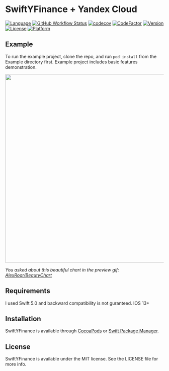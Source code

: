 # SwiftYFinance + Yandex Cloud

[![Language](https://img.shields.io/github/languages/top/AlexRoar/SwiftYFinance)](https://cocoapods.org/pods/SwiftYFinance)
[![GitHub Workflow Status](https://img.shields.io/github/workflow/status/AlexRoar/SwiftYFinance/Swift)](https://cocoapods.org/pods/SwiftYFinance)
[![codecov](https://img.shields.io/codecov/c/github/AlexRoar/SwiftYFinance)](https://codecov.io/gh/AlexRoar/SwiftYFinance)
[![CodeFactor](https://www.codefactor.io/repository/github/alexroar/swiftyfinance/badge)](https://www.codefactor.io/repository/github/alexroar/swiftyfinance)
[![Version](https://img.shields.io/cocoapods/v/SwiftYFinance.svg?style=flat)](https://cocoapods.org/pods/SwiftYFinance)
[![License](https://img.shields.io/cocoapods/l/SwiftYFinance.svg?style=flat)](https://cocoapods.org/pods/SwiftYFinance)
[![Platform](https://img.shields.io/cocoapods/p/SwiftYFinance.svg?style=flat)](https://cocoapods.org/pods/SwiftYFinance)

## Example

To run the example project, clone the repo, and run `pod install` from the Example directory first. Example project includes basic features demonstration.

<section style="text-align:center">
    <img src="Sources/SwiftYFinance/Assets/preview.gif" width="600px" style="margin: auto">
</section>

*You asked about this beautiful chart in the preview gif: [AlexRoar/BeautyChart](https://github.com/AlexRoar/BeautyChart)*

## Requirements

I used Swift 5.0 and backward compatibility is not guranteed. IOS 13+

## Installation

SwiftYFinance is available through [CocoaPods](https://cocoapods.org) or [Swift Package Manager](https://swift.org/package-manager/).



## License

SwiftYFinance is available under the MIT license. See the LICENSE file for more info.
